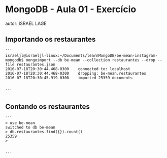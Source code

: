 # MongoDB - Aula 01 - Exercício
autor: ISRAEL LAGE

## Importando os restaurantes

    ```
    israeljl@israeljl-linux:~/Documents/learnMongoDB/be-mean-instagram-mongodb$ mongoimport --db be-mean --collection restaurantes --drop --file restaurantes.json
    2016-07-18T20:30:44.468-0300	connected to: localhost
    2016-07-18T20:30:44.468-0300	dropping: be-mean.restaurantes
    2016-07-18T20:30:45.919-0300	imported 25359 documents


    ```

## Contando os restaurantes

    ```
    > use be-mean
    switched to db be-mean
    > db.restaurantes.find({}).count()
    25359
    >


    ```
